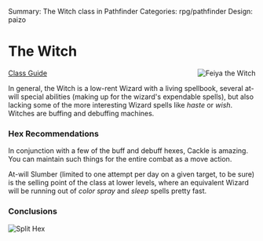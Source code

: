Summary: The Witch class in Pathfinder
Categories: rpg/pathfinder
Design: paizo

# The Witch

<img src="/attachments/rpg/witch-feiya-small.png" style="float: right;" alt="Feiya the Witch" title="Feiya the Witch" class="hide-for-small" />

[Class Guide](http://www.minmaxboards.com/index.php?topic=480.0)

In general, the Witch is a low-rent Wizard with a living spellbook, several at-will special abilities (making up for the wizard's expendable spells), but also lacking some of the more interesting Wizard spells like *haste* or *wish*. Witches are buffing and debuffing machines.

### Hex Recommendations

In conjunction with a few of the buff and debuff hexes, Cackle is amazing. You can maintain such things for the entire combat as a move action.

At-will Slumber (limited to one attempt per day on a given target, to be sure) is the selling point of the class at lower levels, where an equivalent Wizard will be running out of *color spray* and *sleep* spells pretty fast.

### Conclusions

<img src="/attachments/rpg/pfwitch.jpg" alt="Split Hex" title="Split Hex" />
